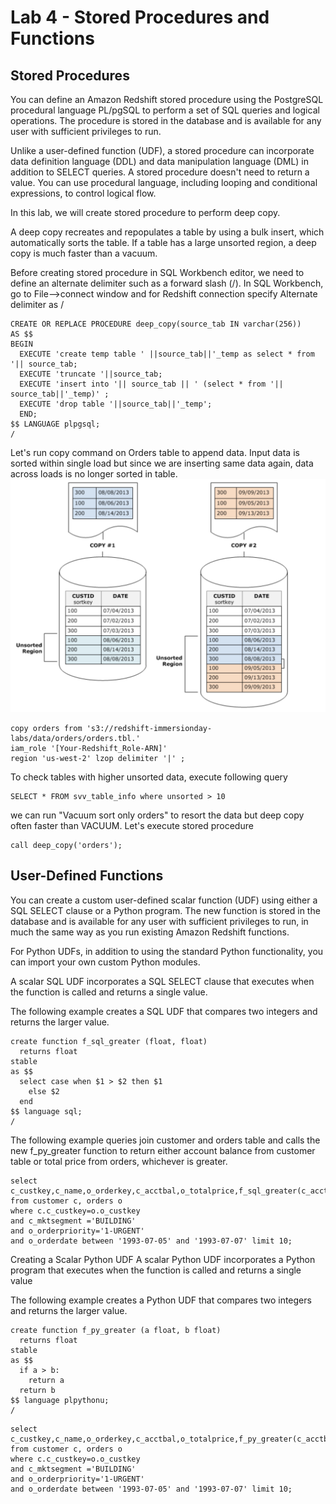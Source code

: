 # Lab 4 - Stored Procedures and Functions

## Stored Procedures

You can define an Amazon Redshift stored procedure using the PostgreSQL procedural language PL/pgSQL to perform a set of SQL queries and logical operations. The procedure is stored in the database and is available for any user with sufficient privileges to run.

Unlike a user-defined function (UDF), a stored procedure can incorporate data definition language (DDL) and data manipulation language (DML) in addition to SELECT queries. A stored procedure doesn't need to return a value. You can use procedural language, including looping and conditional expressions, to control logical flow.

In this lab, we will create stored procedure to perform deep copy.

A deep copy recreates and repopulates a table by using a bulk insert, which automatically sorts the table. If a table has a large unsorted region, a deep copy is much faster than a vacuum.

Before creating stored procedure in SQL Workbench editor, we need to define an alternate delimiter such as a forward slash (/). In SQL Workbench, go to File-->connect window and for Redshift connection specify Alternate delimiter as /

````
CREATE OR REPLACE PROCEDURE deep_copy(source_tab IN varchar(256))
AS $$
BEGIN
  EXECUTE 'create temp table ' ||source_tab||'_temp as select * from '|| source_tab;
  EXECUTE 'truncate '||source_tab;
  EXECUTE 'insert into '|| source_tab || ' (select * from '|| source_tab||'_temp)' ;
  EXECUTE 'drop table '||source_tab||'_temp';
  END;
$$ LANGUAGE plpgsql;
/

````

Let's run copy command on Orders table to append data. Input data is sorted within single load but since we are inserting same data again, data across loads is no longer sorted in table.
![](../images/sorted.png)

````
copy orders from 's3://redshift-immersionday-labs/data/orders/orders.tbl.'
iam_role '[Your-Redshift_Role-ARN]'
region 'us-west-2' lzop delimiter '|' ;
````
To check tables with higher unsorted data, execute following query
````
SELECT * FROM svv_table_info where unsorted > 10
````
we can run "Vacuum sort only orders" to resort the data but deep copy often faster than VACUUM. Let's execute stored procedure

````
call deep_copy('orders');
````

##  User-Defined Functions

You can create a custom user-defined scalar function (UDF) using either a SQL SELECT clause or a Python program. The new function is stored in the database and is available for any user with sufficient privileges to run, in much the same way as you run existing Amazon Redshift functions.

For Python UDFs, in addition to using the standard Python functionality, you can import your own custom Python modules.

A scalar SQL UDF incorporates a SQL SELECT clause that executes when the function is called and returns a single value.

The following example creates a SQL UDF that compares two integers and returns the larger value.

````
create function f_sql_greater (float, float)
  returns float
stable
as $$
  select case when $1 > $2 then $1
    else $2
  end
$$ language sql;
/
````
The following example queries join customer and orders table and calls the new f_py_greater function to return either account balance from customer table or total price from orders, whichever is greater.

````
select c_custkey,c_name,o_orderkey,c_acctbal,o_totalprice,f_sql_greater(c_acctbal,o_totalprice)
from customer c, orders o
where c.c_custkey=o.o_custkey
and c_mktsegment ='BUILDING'
and o_orderpriority='1-URGENT'
and o_orderdate between '1993-07-05' and '1993-07-07' limit 10;
````
Creating a Scalar Python UDF
A scalar Python UDF incorporates a Python program that executes when the function is called and returns a single value

The following example creates a Python UDF that compares two integers and returns the larger value.

````
create function f_py_greater (a float, b float)
  returns float
stable
as $$
  if a > b:
    return a
  return b
$$ language plpythonu;
/
````
````
select c_custkey,c_name,o_orderkey,c_acctbal,o_totalprice,f_py_greater(c_acctbal,o_totalprice)
from customer c, orders o
where c.c_custkey=o.o_custkey
and c_mktsegment ='BUILDING'
and o_orderpriority='1-URGENT'
and o_orderdate between '1993-07-05' and '1993-07-07' limit 10;
````
